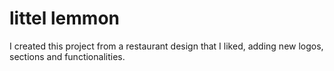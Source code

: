 # littel lemmon
I created this project from a restaurant design that I liked, adding new logos, sections and functionalities.

